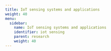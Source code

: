```yaml
---
title: IoT sensing systems and applications
weight: 40
menu:
  sidebar:
    name: IoT sensing systems and applications
    identifier: iot sensing
    parent: research
    weight: 40
---
```

